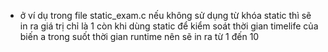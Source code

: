 - ở ví dụ trong file static_exam.c nếu không sử dụng từ khóa static thì sẽ in ra giá trị chỉ là 1 còn khi dùng static để kiểm soát thời gian timelife của biến a trong suốt thời gian runtime nên sẽ in ra từ 1 đến 10
